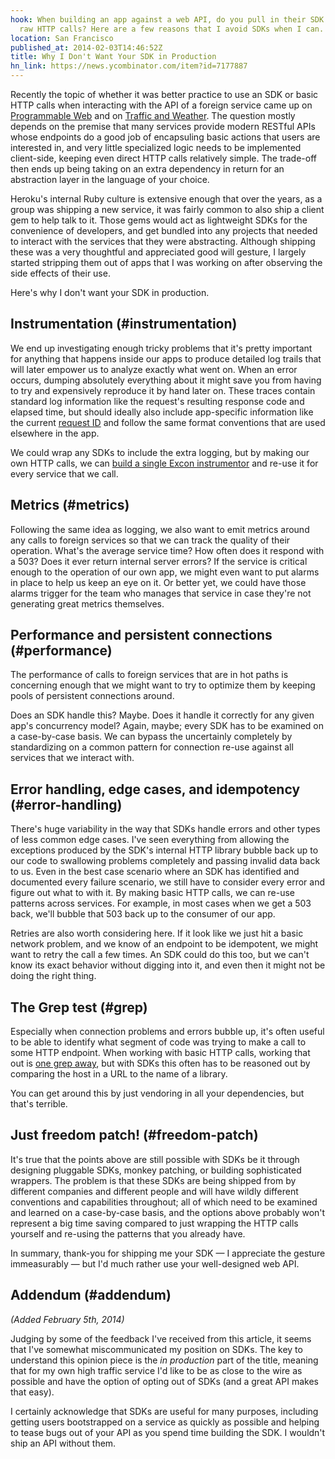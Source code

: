 ```yaml
---
hook: When building an app against a web API, do you pull in their SDK or just make
  raw HTTP calls? Here are a few reasons that I avoid SDKs when I can.
location: San Francisco
published_at: 2014-02-03T14:46:52Z
title: Why I Don't Want Your SDK in Production
hn_link: https://news.ycombinator.com/item?id=7177887
---
```


Recently the topic of whether it was better practice to use an SDK or basic HTTP calls when interacting with the API of a foreign service came up on [Programmable Web](http://blog.programmableweb.com/2013/10/04/when-sdks-are-better-than-apis/) and on [Traffic and Weather](http://trafficandweather.io/posts/2013/12/27/episode-20-im-going-to-punch-a-wall). The question mostly depends on the premise that many services provide modern RESTful APIs whose endpoints do a good job of encapsuling basic actions that users are interested in, and very little specialized logic needs to be implemented client-side, keeping even direct HTTP calls relatively simple. The trade-off then ends up being taking on an extra dependency in return for an abstraction layer in the language of your choice.

Heroku's internal Ruby culture is extensive enough that over the years, as a group was shipping a new service, it was fairly common to also ship a client gem to help talk to it. Those gems would act as lightweight SDKs for the convenience of developers, and get bundled into any projects that needed to interact with the services that they were abstracting. Although shipping these was a very thoughtful and appreciated good will gesture, I largely started stripping them out of apps that I was working on after observing the side effects of their use.

Here's why I don't want your SDK in production.

## Instrumentation (#instrumentation)

We end up investigating enough tricky problems that it's pretty important for anything that happens inside our apps to produce detailed log trails that will later empower us to analyze exactly what went on. When an error occurs, dumping absolutely everything about it might save you from having to try and expensively reproduce it by hand later on. These traces contain standard log information like the request's resulting response code and elapsed time, but should ideally also include app-specific information like the current [request ID](/request-ids) and follow the same format conventions that are used elsewhere in the app.

We could wrap any SDKs to include the extra logging, but by making our own HTTP calls, we can [build a single Excon instrumentor](https://github.com/geemus/excon#instrumentation) and re-use it for every service that we call.

## Metrics (#metrics)

Following the same idea as logging, we also want to emit metrics around any calls to foreign services so that we can track the quality of their operation. What's the average service time? How often does it respond with a 503? Does it ever return internal server errors? If the service is critical enough to the operation of our own app, we might even want to put alarms in place to help us keep an eye on it. Or better yet, we could have those alarms trigger for the team who manages that service in case they're not generating great metrics themselves.

## Performance and persistent connections (#performance)

The performance of calls to foreign services that are in hot paths is concerning enough that we might want to try to optimize them by keeping pools of persistent connections around.

Does an SDK handle this? Maybe. Does it handle it correctly for any given app's concurrency model? Again, maybe; every SDK has to be examined on a case-by-case basis. We can bypass the uncertainly completely by standardizing on a common pattern for connection re-use against all services that we interact with.

## Error handling, edge cases, and idempotency (#error-handling)

There's huge variability in the way that SDKs handle errors and other types of less common edge cases. I've seen everything from allowing the exceptions produced by the SDK's internal HTTP library bubble back up to our code to swallowing problems completely and passing invalid data back to us. Even in the best case scenario where an SDK has identified and documented every failure scenario, we still have to consider every error and figure out what to with it. By making basic HTTP calls, we can re-use patterns across services. For example, in most cases when we get a 503 back, we'll bubble that 503 back up to the consumer of our app.

Retries are also worth considering here. If it look like we just hit a basic network problem, and we know of an endpoint to be idempotent, we might want to retry the call a few times. An SDK could do this too, but we can't know its exact behavior without digging into it, and even then it might not be doing the right thing.

## The Grep test (#grep)

Especially when connection problems and errors bubble up, it's often useful to be able to identify what segment of code was trying to make a call to some HTTP endpoint. When working with basic HTTP calls, working that out is [one grep away](http://jamie-wong.com/2013/07/12/grep-test/), but with SDKs this often has to be reasoned out by comparing the host in a URL to the name of a library.

You can get around this by just vendoring in all your dependencies, but that's terrible.

## Just freedom patch! (#freedom-patch)

It's true that the points above are still possible with SDKs be it through designing pluggable SDKs, monkey patching, or building sophisticated wrappers. The problem is that these SDKs are being shipped from by different companies and different people and will have wildly different conventions and capabilities throughout; all of which need to be examined and learned on a case-by-case basis, and the options above probably won't represent a big time saving compared to just wrapping the HTTP calls yourself and re-using the patterns that you already have.

In summary, thank-you for shipping me your SDK &mdash; I appreciate the gesture immeasurably &mdash; but I'd much rather use your well-designed web API.

## Addendum (#addendum)

_(Added February 5th, 2014)_

Judging by some of the feedback I've received from this article, it seems that I've somewhat miscommunicated my position on SDKs. The key to understand this opinion piece is the _in production_ part of the title, meaning that for my own high traffic service I'd like to be as close to the wire as possible and have the option of opting out of SDKs (and a great API makes that easy).

I certainly acknowledge that SDKs are useful for many purposes, including getting users bootstrapped on a service as quickly as possible and helping to tease bugs out of your API as you spend time building the SDK. I wouldn't ship an API without them.
